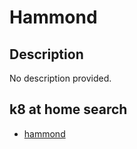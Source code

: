 # Hammond

## Description

No description provided.

## k8 at home search

- [hammond](https://nanne.dev/k8s-at-home-search/#/hammond)
